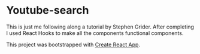# Youtube-search

This is just me following along a tutorial by Stephen Grider.
After completing I used React Hooks to make all the components functional components.

This project was bootstrapped with [Create React App](https://github.com/facebook/create-react-app).
